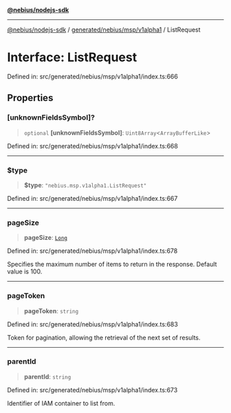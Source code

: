 [**@nebius/nodejs-sdk**](../../../../../README.md)

---

[@nebius/nodejs-sdk](../../../../../README.md) / [generated/nebius/msp/v1alpha1](../README.md) / ListRequest

# Interface: ListRequest

Defined in: src/generated/nebius/msp/v1alpha1/index.ts:666

## Properties

### \[unknownFieldsSymbol\]?

> `optional` **\[unknownFieldsSymbol\]**: `Uint8Array`\<`ArrayBufferLike`\>

Defined in: src/generated/nebius/msp/v1alpha1/index.ts:668

---

### $type

> **$type**: `"nebius.msp.v1alpha1.ListRequest"`

Defined in: src/generated/nebius/msp/v1alpha1/index.ts:667

---

### pageSize

> **pageSize**: [`Long`](../../../../../runtime/protos/core/classes/Long.md)

Defined in: src/generated/nebius/msp/v1alpha1/index.ts:678

Specifies the maximum number of items to return in the response. Default value is 100.

---

### pageToken

> **pageToken**: `string`

Defined in: src/generated/nebius/msp/v1alpha1/index.ts:683

Token for pagination, allowing the retrieval of the next set of results.

---

### parentId

> **parentId**: `string`

Defined in: src/generated/nebius/msp/v1alpha1/index.ts:673

Identifier of IAM container to list from.
